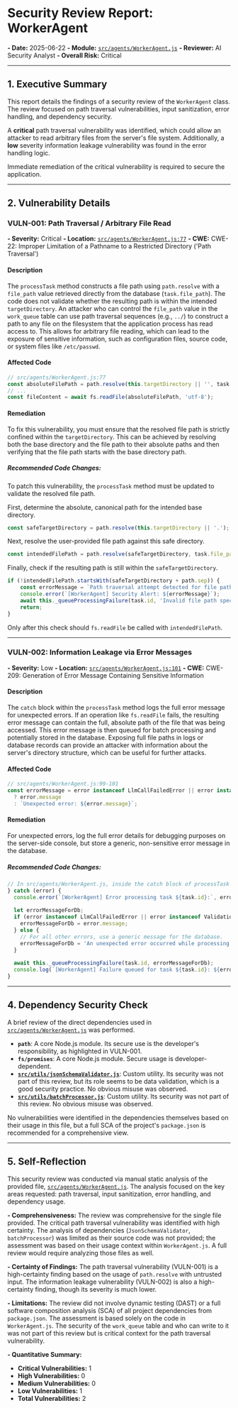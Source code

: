 # Security Review Report: WorkerAgent

**- Date:** 2025-06-22
**- Module:** [`src/agents/WorkerAgent.js`](src/agents/WorkerAgent.js:1)
**- Reviewer:** AI Security Analyst
**- Overall Risk:** Critical

---

## 1. Executive Summary

This report details the findings of a security review of the `WorkerAgent` class. The review focused on path traversal vulnerabilities, input sanitization, error handling, and dependency security.

A **critical** path traversal vulnerability was identified, which could allow an attacker to read arbitrary files from the server's file system. Additionally, a **low** severity information leakage vulnerability was found in the error handling logic.

Immediate remediation of the critical vulnerability is required to secure the application.

---

## 2. Vulnerability Details

### VULN-001: Path Traversal / Arbitrary File Read

**- Severity:** Critical
**- Location:** [`src/agents/WorkerAgent.js:77`](src/agents/WorkerAgent.js:77)
**- CWE:** CWE-22: Improper Limitation of a Pathname to a Restricted Directory ('Path Traversal')

#### Description

The `processTask` method constructs a file path using `path.resolve` with a `file_path` value retrieved directly from the database (`task.file_path`). The code does not validate whether the resulting path is within the intended `targetDirectory`. An attacker who can control the `file_path` value in the `work_queue` table can use path traversal sequences (e.g., `../`) to construct a path to any file on the filesystem that the application process has read access to. This allows for arbitrary file reading, which can lead to the exposure of sensitive information, such as configuration files, source code, or system files like `/etc/passwd`.

#### Affected Code

```javascript
// src/agents/WorkerAgent.js:77
const absoluteFilePath = path.resolve(this.targetDirectory || '', task.file_path);
// ...
const fileContent = await fs.readFile(absoluteFilePath, 'utf-8');
```

#### Remediation

To fix this vulnerability, you must ensure that the resolved file path is strictly confined within the `targetDirectory`. This can be achieved by resolving both the base directory and the file path to their absolute paths and then verifying that the file path starts with the base directory path.

##### Recommended Code Changes:

To patch this vulnerability, the `processTask` method must be updated to validate the resolved file path.

First, determine the absolute, canonical path for the intended base directory.
```javascript
const safeTargetDirectory = path.resolve(this.targetDirectory || '.');
```

Next, resolve the user-provided file path against this safe directory.
```javascript
const intendedFilePath = path.resolve(safeTargetDirectory, task.file_path);
```

Finally, check if the resulting path is still within the `safeTargetDirectory`.
```javascript
if (!intendedFilePath.startsWith(safeTargetDirectory + path.sep)) {
    const errorMessage = `Path traversal attempt detected for file path: ${task.file_path}`;
    console.error(`[WorkerAgent] Security Alert: ${errorMessage}`);
    await this._queueProcessingFailure(task.id, 'Invalid file path specified.');
    return;
}
```
Only after this check should `fs.readFile` be called with `intendedFilePath`.

---

### VULN-002: Information Leakage via Error Messages

**- Severity:** Low
**- Location:** [`src/agents/WorkerAgent.js:101`](src/agents/WorkerAgent.js:101)
**- CWE:** CWE-209: Generation of Error Message Containing Sensitive Information

#### Description

The `catch` block within the `processTask` method logs the full error message for unexpected errors. If an operation like `fs.readFile` fails, the resulting error message can contain the full, absolute path of the file that was being accessed. This error message is then queued for batch processing and potentially stored in the database. Exposing full file paths in logs or database records can provide an attacker with information about the server's directory structure, which can be useful for further attacks.

#### Affected Code

```javascript
// src/agents/WorkerAgent.js:99-101
const errorMessage = error instanceof LlmCallFailedError || error instanceof ValidationError 
  ? error.message 
  : `Unexpected error: ${error.message}`;
```

#### Remediation

For unexpected errors, log the full error details for debugging purposes on the server-side console, but store a generic, non-sensitive error message in the database.

##### Recommended Code Changes:
```javascript
// In src/agents/WorkerAgent.js, inside the catch block of processTask
} catch (error) {
  console.error(`[WorkerAgent] Error processing task ${task.id}:`, error);
  
  let errorMessageForDb;
  if (error instanceof LlmCallFailedError || error instanceof ValidationError) {
    errorMessageForDb = error.message;
  } else {
    // For all other errors, use a generic message for the database.
    errorMessageForDb = 'An unexpected error occurred while processing the file.';
  }
  
  await this._queueProcessingFailure(task.id, errorMessageForDb);
  console.log(`[WorkerAgent] Failure queued for task ${task.id}: ${errorMessageForDb}`);
}
```

---

## 4. Dependency Security Check

A brief review of the direct dependencies used in [`src/agents/WorkerAgent.js`](src/agents/WorkerAgent.js:1) was performed.

- **`path`**: A core Node.js module. Its secure use is the developer's responsibility, as highlighted in VULN-001.
- **`fs/promises`**: A core Node.js module. Secure usage is developer-dependent.
- **[`src/utils/jsonSchemaValidator.js`](src/utils/jsonSchemaValidator.js:1)**: Custom utility. Its security was not part of this review, but its role seems to be data validation, which is a good security practice. No obvious misuse was observed.
- **[`src/utils/batchProcessor.js`](src/utils/batchProcessor.js:1)**: Custom utility. Its security was not part of this review. No obvious misuse was observed.

No vulnerabilities were identified in the dependencies themselves based on their usage in this file, but a full SCA of the project's `package.json` is recommended for a comprehensive view.

---

## 5. Self-Reflection

This security review was conducted via manual static analysis of the provided file, [`src/agents/WorkerAgent.js`](src/agents/WorkerAgent.js:1). The analysis focused on the key areas requested: path traversal, input sanitization, error handling, and dependency usage.

**- Comprehensiveness:** The review was comprehensive for the single file provided. The critical path traversal vulnerability was identified with high certainty. The analysis of dependencies (`JsonSchemaValidator`, `batchProcessor`) was limited as their source code was not provided; the assessment was based on their usage context within `WorkerAgent.js`. A full review would require analyzing those files as well.

**- Certainty of Findings:** The path traversal vulnerability (VULN-001) is a high-certainty finding based on the usage of `path.resolve` with untrusted input. The information leakage vulnerability (VULN-002) is also a high-certainty finding, though its severity is much lower.

**- Limitations:** The review did not involve dynamic testing (DAST) or a full software composition analysis (SCA) of all project dependencies from `package.json`. The assessment is based solely on the code in `WorkerAgent.js`. The security of the `work_queue` table and who can write to it was not part of this review but is critical context for the path traversal vulnerability.

**- Quantitative Summary:**
  - **Critical Vulnerabilities:** 1
  - **High Vulnerabilities:** 0
  - **Medium Vulnerabilities:** 0
  - **Low Vulnerabilities:** 1
  - **Total Vulnerabilities:** 2